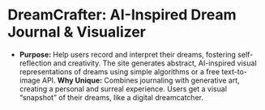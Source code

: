 # DreamCrafter: AI-Inspired Dream Journal & Visualizer
- **Purpose:** Help users record and interpret their dreams, fostering self-reflection and creativity. The site generates abstract, AI-inspired visual representations of dreams using simple algorithms or a free text-to-image API.
**Why Unique:** Combines journaling with generative art, creating a personal and surreal experience. Users get a visual “snapshot” of their dreams, like a digital dreamcatcher.
